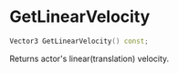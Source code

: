 # GetLinearVelocity

```c++
Vector3 GetLinearVelocity() const;
```

Returns actor's linear(translation) velocity.